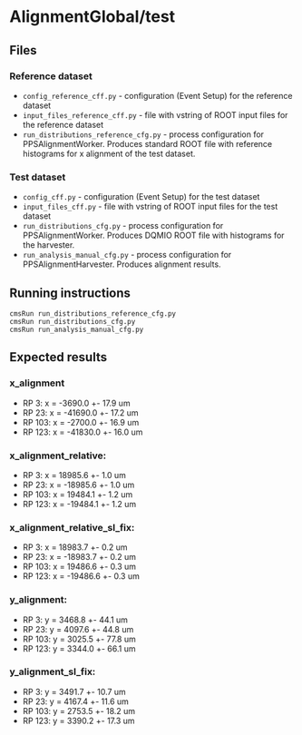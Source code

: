 # AlignmentGlobal/test

## Files
### Reference dataset
 - `config_reference_cff.py` - configuration (Event Setup) for the reference dataset
 - `input_files_reference_cff.py` - file with vstring of ROOT input files for the reference dataset 
 - `run_distributions_reference_cfg.py` - process configuration for PPSAlignmentWorker. Produces standard ROOT file with reference histograms for x alignment of the test dataset.
### Test dataset
 - `config_cff.py` - configuration (Event Setup) for the test dataset
 - `input_files_cff.py` - file with vstring of ROOT input files for the test dataset
 - `run_distributions_cfg.py` - process configuration for PPSAlignmentWorker. Produces DQMIO ROOT file with histograms for the harvester.
 - `run_analysis_manual_cfg.py` - process configuration for PPSAlignmentHarvester. Produces alignment results.

## Running instructions
```
cmsRun run_distributions_reference_cfg.py
cmsRun run_distributions_cfg.py
cmsRun run_analysis_manual_cfg.py
```

## Expected results
### x_alignment
 - RP 3: x = -3690.0 +- 17.9 um
 - RP 23: x = -41690.0 +- 17.2 um
 - RP 103: x = -2700.0 +- 16.9 um
 - RP 123: x = -41830.0 +- 16.0 um

### x_alignment_relative:
 - RP 3: x = 18985.6 +- 1.0 um
 - RP 23: x = -18985.6 +- 1.0 um
 - RP 103: x = 19484.1 +- 1.2 um
 - RP 123: x = -19484.1 +- 1.2 um

### x_alignment_relative_sl_fix:
 - RP 3: x = 18983.7 +- 0.2 um
 - RP 23: x = -18983.7 +- 0.2 um
 - RP 103: x = 19486.6 +- 0.3 um
 - RP 123: x = -19486.6 +- 0.3 um

### y_alignment:
 - RP 3: y = 3468.8 +- 44.1 um
 - RP 23: y = 4097.6 +- 44.8 um
 - RP 103: y = 3025.5 +- 77.8 um
 - RP 123: y = 3344.0 +- 66.1 um

### y_alignment_sl_fix:
 - RP 3: y = 3491.7 +- 10.7 um
 - RP 23: y = 4167.4 +- 11.6 um
 - RP 103: y = 2753.5 +- 18.2 um
 - RP 123: y = 3390.2 +- 17.3 um